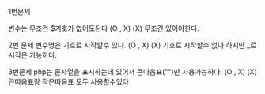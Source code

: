 1번문제

변수는 무조건 $기호가 없어도된다 (O , X)
(X) 무조건 있어야한다.

2번  문제
변수명은 기호로 시작할수 있다. (O , X)
(X) 기호로 시작할수 없다 하지만 _로 시작은 가능하다.

3번문제
php는 문자열을 표시하는데 있어서 큰따옴표("")만 사용가능하다. (O , X)
(X) 큰따옴표랑 작은따옴표 모두 사용할수있다
